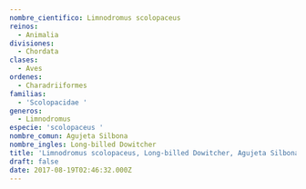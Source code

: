 ```yaml
---
nombre_cientifico: Limnodromus scolopaceus
reinos:
  - Animalia
divisiones:
  - Chordata
clases:
  - Aves
ordenes:
  - Charadriiformes
familias:
  - 'Scolopacidae '
generos:
  - Limnodromus
especie: 'scolopaceus '
nombre_comun: Agujeta Silbona
nombre_ingles: Long-billed Dowitcher
title: 'Limnodromus scolopaceus, Long-billed Dowitcher, Agujeta Silbona'
draft: false
date: 2017-08-19T02:46:32.000Z
---
```


